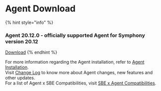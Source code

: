 # Agent Download

{% hint style="info" %}
### Agent 20.12.0 - officially supported Agent for Symphony version 20.12

[Download](%20%20https://storage.googleapis.com/sym-platform/developers/rest-api/agent-20.12.0.zip)
{% endhint %}

For more information regarding the Agent installation, refer to [Agent Installation](agent-2.x-and-above-installation.md).  
Visit [Change Log](../change-log.md) to know more about Agent changes, new features and other updates.  
For a list of Agent x SBE Compatibilities, visit [SBE x Agent Compatibilities](sbe-x-agent-compatibility-matrix.md).

